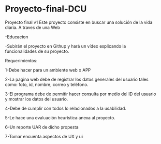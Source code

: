# Proyecto-final-DCU

Proyecto final v1
Este proyecto consiste en buscar una solución de la vida diaria. A traves de  una Web

-Educacion 

-Subirán el proyecto en Githup y hará un vídeo explicando la funcionalidades de su proyecto.


Requerimientos:

1-Debe hacer  para un ambiente web o APP 

2-La pagina web debe de registrar los datos generales del usuario tales como: foto, id, nombre, correo y teléfono.

3-El programa debe de permitir hacer consulta por medio  del  ID del usuario y mostrar los datos del usuario.

4-Debe de cumplir con todos lo relacionados a la usabilidad.

5-Le hace una evaluación  heurística anexa al proyecto. 

6-Un reporte UAR  de dicho propesta 

7-Tomar encuenta aspectos de UX y ui
